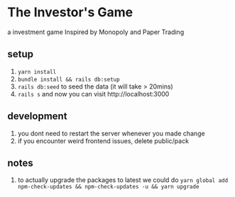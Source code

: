 # The Investor's Game

a investment game Inspired by Monopoly and Paper Trading

## setup

1. `yarn install`
2. `bundle install && rails db:setup`
3. `rails db:seed` to seed the data (it will take > 20mins)
4. `rails s` and now you can visit http://localhost:3000

## development

1. you dont need to restart the server whenever you made change
2. if you encounter weird frontend issues, delete public/pack

## notes
1. to actually upgrade the packages to latest we could do `yarn global add npm-check-updates && npm-check-updates -u && yarn upgrade`
